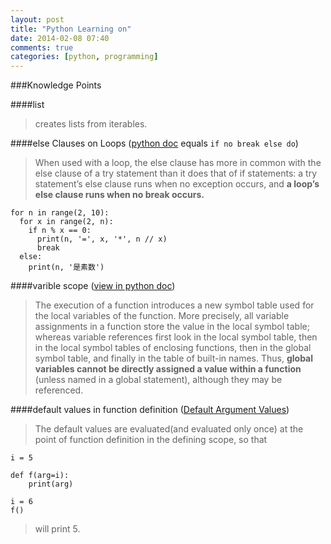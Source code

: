 ```yaml
---
layout: post
title: "Python Learning on"
date: 2014-02-08 07:40
comments: true
categories: [python, programming]
---
```


###Knowledge Points

####list
>creates lists from iterables.

####else Clauses on Loops ([python doc](http://docs.python.org/3/tutorial/controlflow.html#break-and-continue-statements-and-else-clauses-on-loops) equals `if no break else do`)
>When used with a loop, the else clause has more in common with the else clause of a try statement than it does that of if statements: a try statement’s else clause runs when no exception occurs, and **a loop’s else clause runs when no break occurs.**

	for n in range(2, 10):
	  for x in range(2, n):
	    if n % x == 0:
	      print(n, '=', x, '*', n // x)
	      break
	  else:
	    print(n, '是素数')

####varible scope ([view in python doc](http://docs.python.org/3/tutorial/controlflow.html#defining-functions))
>The execution of a function introduces a new symbol table used for the local variables of the function. More precisely, all variable assignments in a function store the value in the local symbol table; whereas variable references first look in the local symbol table, then in the local symbol tables of enclosing functions, then in the global symbol table, and finally in the table of built-in names. Thus, **global variables cannot be directly assigned a value within a function** (unless named in a global statement), although they may be referenced.

####default values in function definition ([Default Argument Values](http://docs.python.org/3/tutorial/controlflow.html#default-argument-values))
>The default values are evaluated(and evaluated only once) at the point of function definition in the defining scope, so that

	i = 5

	def f(arg=i):
	    print(arg)

	i = 6
	f()
>will print 5.
